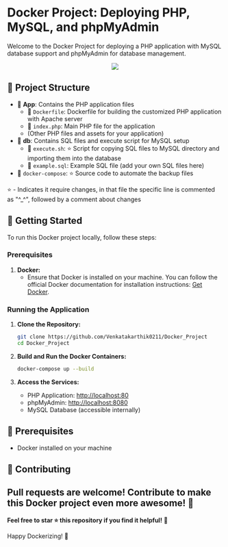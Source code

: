 # Docker Project: Deploying PHP, MySQL, and phpMyAdmin

Welcome to the Docker Project for deploying a PHP application with MySQL database support and phpMyAdmin for database management.

<p align="center">
    <img src="https://media.licdn.com/dms/image/C560BAQEqf7Ty65zbYQ/company-logo_200_200/0/1630642974979?e=2147483647&v=beta&t=zvaHR5YD_PdCR8jxm6YqXSitQUPLqTtrDRiyIYzzkN0">
</p>

## 📂 Project Structure

- 📁 **App**: Contains the PHP application files
    - 📄 `Dockerfile`: Dockerfile for building the customized PHP application with Apache server
    - 📄 `index.php`: Main PHP file for the application
    - (Other PHP files and assets for your application)
- 📁 **db**: Contains SQL files and execute script for MySQL setup
    - 📄 `execute.sh`:  ⭐ Script for copying SQL files to MySQL directory and importing them into the database 
    - 📄 `example.sql`: Example SQL file (add your own SQL files here)
- 📄  `docker-compose`: ⭐ Source code to automate the backup files
 
⭐ - Indicates it require changes, in that file the specific line is commented as "^_^", followed by a comment about changes

## 🚀 Getting Started

To run this Docker project locally, follow these steps:

### Prerequisites

1. **Docker:**
   - Ensure that Docker is installed on your machine. You can follow the official Docker documentation for installation instructions: [Get Docker](https://docs.docker.com/get-docker/).

### Running the Application

1. **Clone the Repository:**
    ```bash
    git clone https://github.com/Venkatakarthik0211/Docker_Project
    cd Docker_Project
    ```

2. **Build and Run the Docker Containers:**
    ```bash
    docker-compose up --build
    ```

3. **Access the Services:**
   - PHP Application: [http://localhost:80](http://localhost:80)
   - phpMyAdmin: [http://localhost:8080](http://localhost:8080)
   - MySQL Database (accessible internally)

## 🧰 Prerequisites

- Docker installed on your machine

## 🤝 Contributing

Pull requests are welcome! Contribute to make this Docker project even more awesome! 🌟
---

**Feel free to star ⭐ this repository if you find it helpful!** 🌟

Happy Dockerizing! 🐳
